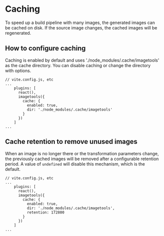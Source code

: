 # Caching

To speed up a build pipeline with many images, the generated images can be cached on disk. 
If the source image changes, the cached images will be regenerated.

## How to configure caching

Caching is enabled by default and uses './node_modules/.cache/imagetools' as the cache directory. 
You can disable caching or change the directory with options.

```
// vite.config.js, etc
...
    plugins: [
      react(),
      imagetools({
        cache: {
          enabled: true,
          dir: './node_modules/.cache/imagetools'
        }
      })
    ]
...
```

## Cache retention to remove unused images

When an image is no longer there or the transformation parameters change, the previously
cached images will be removed after a configurable retention period.
A value of `undefined` will disable this mechanism, which is the default.

```
// vite.config.js, etc
...
    plugins: [
      react(),
      imagetools({
        cache: {
          enabled: true,
          dir: './node_modules/.cache/imagetools',
          retention: 172800
        }
      })
    ]
...
```
